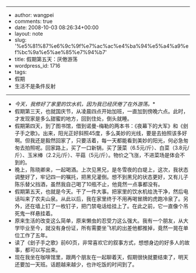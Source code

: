 - --
- author: wangpei
- comments: true
- date: 2008-10-03 08:26:34+00:00
- layout: note
- slug: '%e5%81%87%e6%9c%9f%e7%ac%ac%e4%ba%94%e5%a4%a9%ef%bc%9a%e5%ae%85%e7%94%b7'
- title: 假期第五天：厌倦游荡
- wordpress_id: 1716
- tags:
- 假期
- 生活不是条件反射
- --
- *今天，我修好了家里的饮水机，因为我已经厌倦了在外游荡。**
- 假期第三天，也就国庆节，从凌晨四点开始加班，一直加到傍晚六点。此时，才发现家是多么甜蜜的地方，回到住处，倒头就睡。
- 假期第四天，到了图书馆，借到诺曼-梅勒的两本书：《夜幕下的大军》和《刽子手之歌》。出来，阳光正好斜照45度，多么美妙的光线，要是去拍照该多好啊。但我还是毅然回家了，只要活着，每一天都能看到美妙的阳光，何必急匆匆去拍照呢。回家路上，买了一口新锅，买了菠菜（6.5元/斤）、白菜（3.8元/斤）、玉米棒（2.2元/斤）、平菇（5元/斤）。物价之飞涨，不进菜场是体会不到的。
- 晚上，陈晓卿来，一起喝酒。上次见黑兄，是冬雪夜的白堤上，这次，我状态调整好了，牢记四一的嘱托，把黑兄灌倒。想不到黑兄的状态更好，又有儿子陈乐替父挡酒，虽然我自己喝了10瓶不止，他竟然一点事都没有。
- 假期第五天，也就是今天。干了一件大事。把家里的饮水机给洗干净，然后电话叫来了农夫山泉。从此以后，我在家里终于不用再喝冒牌的虎跑冷泉了。另外，还在墙上钉了一枚钉子，把门禁电话给挂上了。在此之前，它一直像个吊死鬼一样悬挂着。
- 原来生活的改变这么简单，原来懒虫的忍受力这么强大。我有一个朋友，从大学毕业至今，就没有身份证，所有需要坐飞机的出差他都推掉，竟然一晃在单位工作了五年。
- 读了《刽子手之歌》前60页，非常喜欢它的叙事方式，想想身边的好多人的故事，都可以写出来。
- 现在我坐在咖啡馆里，跟两个朋友在一起聊着天，假期很快就要结束了，明天还要加一天班。话题越来越少，也许吃饭的时间到了。
